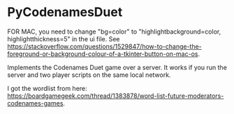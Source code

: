 # PyCodenamesDuet

FOR MAC, you need to change "bg=color" to "highlightbackground=color, highlightthickness=5" in the ui file. See https://stackoverflow.com/questions/1529847/how-to-change-the-foreground-or-background-colour-of-a-tkinter-button-on-mac-os. 

Implements the Codenames Duet game over a server. It works if you run the server and two player scripts on the same local network.

I got the wordlist from here: https://boardgamegeek.com/thread/1383878/word-list-future-moderators-codenames-games.
